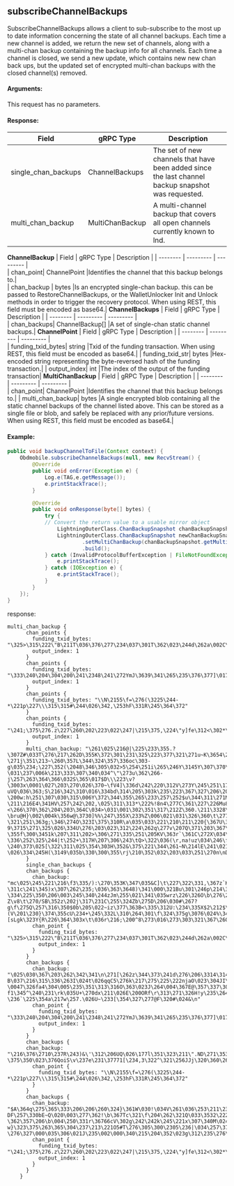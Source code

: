 ## subscribeChannelBackups
SubscribeChannelBackups allows a client to sub-subscribe to the most up to date information concerning the state of all channel backups. Each time a new channel is added, we return the new set of channels, along with a multi-chan backup containing the backup info for all channels. Each time a channel is closed, we send a new update, which contains new new chan back ups, but the updated set of encrypted multi-chan backups with the closed channel(s) removed.

#### Arguments:
This request has no parameters.


#### Response:
| Field		         |	gRPC Type		|	   Description  |
| -------- 	       |	---------   |    ---------    |  
| single_chan_backups|	ChannelBackups	    |The set of new channels that have been added since the last channel backup snapshot was requested.|  
| multi_chan_backup  |	MultiChanBackup	|A multi-channel backup that covers all open channels currently known to lnd.|
**ChannelBackup**
| Field		         |	gRPC Type		|	   Description  |
| -------- 	       |	---------   |    ---------    |  
| chan_point|	ChannelPoint	    |Identifies the channel that this backup belongs to.|  
| chan_backup  |	bytes	|Is an encrypted single-chan backup. this can be passed to RestoreChannelBackups, or the WalletUnlocker Init and Unlock methods in order to trigger the recovery protocol. When using REST, this field must be encoded as base64.|
**ChannelBackups**
| Field		         |	gRPC Type		|	   Description  |
| -------- 	       |	---------   |    ---------    |  
| chan_backups|	ChannelBackup[]	    |A set of single-chan static channel backups.|
**ChannelPoint**
| Field		         |	gRPC Type		|	   Description  |
| -------- 	       |	---------   |    ---------    |  
| funding_txid_bytes|	string    |Txid of the funding transaction. When using REST, this field must be encoded as base64.|
| funding_txid_str|	bytes    |Hex-encoded string representing the byte-reversed hash of the funding transaction.|
| output_index|	int    |The index of the output of the funding transaction|
**MultiChanBackup**
| Field		         |	gRPC Type		|	   Description  |
| -------- 	       |	---------   |    ---------    |  
| chan_point|	ChannelPoint    |Identifies the channel that this backup belongs to.|
| multi_chan_backup|	bytes    |A single encrypted blob containing all the static channel backups of the channel listed above. This can be stored as a single file or blob, and safely be replaced with any prior/future versions. When using REST, this field must be encoded as base64.|

#### Example:

<!--
java code example
-->

```java
public void backupChannelToFile(Context context) {
    Obdmobile.subscribeChannelBackups(null, new RecvStream() {
        @Override
        public void onError(Exception e) {
            Log.e(TAG,e.getMessage());
            e.printStackTrace();
        }

        @Override
        public void onResponse(byte[] bytes) {
            try {
            // Convert the return value to a usable mirror object
                LightningOuterClass.ChanBackupSnapshot chanBackupSnapshot = LightningOuterClass.ChanBackupSnapshot.parseFrom(bytes);
                LightningOuterClass.ChanBackupSnapshot newChanBackupSnapshot = LightningOuterClass.ChanBackupSnapshot.newBuilder()
                        .setMultiChanBackup(chanBackupSnapshot.getMultiChanBackup())
                        .build();
            } catch (InvalidProtocolBufferException | FileNotFoundException e) {
                e.printStackTrace();
            } catch (IOException e) {
                e.printStackTrace();
            }
        }
    });
}
```

<!--
下面放例子的返回结果 
-->
response:
```
multi_chan_backup {
      chan_points {
        funding_txid_bytes: "\325>\315\222\"B\211T\036\376\277\234\037\301T\362\023\244d\262a\002C\017r\327\024>\362`7\312"
        output_index: 1
      }
      chan_points {
        funding_txid_bytes: "\333\240\204\304\200\241\2348\241\272YmJ\3639\341\265\235\376\377]\017\345az\310\371\374A\256`\255"
        output_index: 1
      }
      chan_points {
        funding_txid_bytes: "\\N\2155\f=\276(\3225\244-*\221p\227\\\315\315#\244\026\342,\253hF\331R\245\364\372"
      }
      chan_points {
        funding_txid_bytes: "\241;\375\276.z\227\260\202\223\022\247|\215\375,\224\"y]fe\312<\302*\244`\314\224\214Z"
        output_index: 1
      }
      multi_chan_backup: "\261\025\216@|\225\233\355.?\307Z#\033T\276\217\262D\355K\372\301\231\325\223\377\321\271u~K\3654\203\004YW\267\016\006u\3572\"\262$\263\364V\301\342\372\237\244\363\215\211O\203$\372\2115\312\210\362\nw\365^6\202\312?\271j\351\213~\260\357L\344\324\357\336oc\303-g\035\234;\227\352(\2048\346\305\032>5\254\251i\265\246Y\3145Y\307\370\263C\362h\210\207\355F?\031\237\006k\213\333\307\340\034^\"\273u\362\266-j\257\263\364\366\032S\365\017$D\\\223\v?\3003x\0001\027\203\270\026\370~\fV4]\336d\242\220\312V\273Y\245\251\177vJ\230\214\305k\306\345A\205=\232\245D\343\226\310\\\221\216\376\307dr>\257\367\302\373c\366p\035<\230\233>Z\240+%-uVQ\036\363;S\216\342\310\016\334bd\314\205\303k\235\223\367\327\206\200\315\224d\030\001\035\316x;\024HP^W\v\357\2007\310f\224p\003W\242=\266mk\353\2726s\375\230\346\n\275\344*\277o\225\a\271\224\245\352w?\200w:h\251\307\030\315\006Y\372\344\355\265\233\257\252$u\344\311\271MJ\025\237\302\307\235U\255.\b\236\337Y\177\203\004\3233\347\225\004\032\271\252\2525\230\377\030\270\245\004l\214\f\366T\351\356\371\306|\273\273\0256\t6u|=-\211\216E4\341HV\257\242\202,\025\311\313*\222%!8n4\277C\361\227\226Mu8\f\321H\252\327\336\000\243\3560\345A\347\267Q\346\366\217\023\255\270h\337;<\266\370\362\204\203\364C\034>\031\001\302\351\317\212Z\360.\211\3328\274\2312%\v\006\036\3709\215<\202$!7\'e\"\237\\\204\025\333&\374=p\001\217\205c.j\031N@\027\023p\360\364\313\326\361\240\267\207z\241\362\355\344ZPc\223#\266YL\233\351\211\375`\351&\217\245\254\257\225<\242\376\004\224\353\330\227\227\034\244\355\001F\321\211\a\307s\263\2115Z\314K\211\246\370\337XO\203\361\363\r\243O\213Z\244\274\256\230\241\215\253\233\351\270\320>s\377\260K\226\254\251\233z|g\367\016\267\271UZ0\344^>\362\321C\022W\276\r\b\247\bf\313)\262\246\222\317\215\302\364\366\226\304\247A\341\341\277\315^X\023\034\212L\362NL\367\b\356\330\023\231Hu\'vN\224:?\bru@H}\002\004k\356w@\3730]%%\247\355X\233%Z\006\021\031\326\360\t\277W\263\231ym\364\257\260\376JOO\243\017\030\367\217\224\322\'\035H\020\216\320\2466\327\256\324\224\2034\370\277\301]Fl\277\316\031\350\254H(\340\031\r\321\251/`\373\247\322Q\311\020\370\227\352V\016\027\203\336:\267\225\256e\376\335\246\001f\005t\b\366:\022M\244\213|\347~\r\303\362\205\275\215I\324\036\366\272\004\006\241\225\334On)\354\023\201\272@K\342\r\277\350\306\255\375t\005\'\032\371x\243\243\342{\370K+\020K\300C\372!\262I\231\270\276\032\325\321n\272%\315l\252\355\341\303\233-\321\251\363g;\346\274O\323I\375\310R\a\035\033\221\210\211\220{\367U\324\220\333\236\337\'^C\203\324\276 9\3715\271\325\026\334U\276\203\023\312\224\262q\277v\207Q\371\203\367\351\365\272\3654\001D\025^\016j\n7Wd\226\034\203g8F\357b\316\236\f\264X\350\2152\006\323U\037)\216=\252E\033\344\352\264\317\232\255\236\235\304\265u.\005\037\247\037\376\aXG\3633I\n^@\376\372\330\031Z\371l0$6p)n\f\r\353\363\367U\377[<^\225\3779:`(\210m\255\277K\337!\340\231k\036\003\231k\242\0066\r\260\302O\320\260/n\341\001m\321\325_\027\3739\000_\370\217=c\345\021_\314\320)i\373u\241\016BF\214\205m\261\255.4\317<\250\227\205\274lV\324\206\2370\362\034-\355f\300\3451k\207\311\202>\306\271\335\251\205KV\363r`\361C\272X\034\355\376\276p,?\336\252\325\244|t\252+\317H\207\306\243\tQ>\322\036(\r,na!uz\034\246\f\305\271\024\355L\314wH9\"\345\363\375\207X\346P\277\230\225\236pd\024\247^\002\214_%\220\034r\322\366A\325\a\2467[\037Y\363Iy\276\354\fS\f\366\374Y\302\031\205\nW\2438\212\202yF\372J\rY\322\306\323\tq[\223\322\226M\000+z%\255\367]\276-?\240\373\025[\322\311\025\354\303H\352&\375\221\344\261~N\214lE\241\021-\026\334\245H(\3149\035b\330\300\355\rj\210\352\032\203\033\251\270n\nD\243\303\276s3\251\206\330\f)\023\324\v\327rT\352H=\201\020\230\241z\206!\031\177\302$\315\334\374E\325\220\221x\245\323\'#\3418\332Tzz\351u\275\r\347\323\020\203\362\330Fm\262v\353\353L\304\016\305Qa\232\2200\037\212\317q\222u\241\265\247r\201\276\257\364\240\252r\327\347S\202ot\276\322\3239&\303n\224\346.9\020\034s\300^MS\244\314\357mY\251&\036\212=\001y\321~\332\350\261\212O\\\030\"\3437\26"
      }
      single_chan_backups {
      chan_backups {
        chan_backup: "mc\025\245\221\216\f3\335/):\270\353K\347\035&C]\t\227\322\331,\367z`K\206C\316S\017\204\224\306\b\017L$\315\232\353$aQ\334?\311c\241\345)x\307\262\235;\036\363\3648)\341\000\321Bu\301\246p\214\345MF\006\320\362DFg\237\374u\000@\204`c\241\313\323v\305d;-\334\225\350\206\003\245\340\244zJm\255\021\341\035wrz\226\326O\b\276\243\246o\331\252S\332~@mb\361\\\323\363\021\3175\243\032E\003\314\b\373\3310=\2623\256\236\274\274Z)\305lV\vU\033\246y\"c\323u\0050#W0#Xw\0039Z\334\301f\344f(\223u\257\243=M6s\357!\201\236\234{\346\357\"\"\321\371\2738\2669g\244F\340\003\2152\202\316\232\214\216-Z\v8\t\270/SB\352z\202j\317\231C\255\324Zb\275D\206\030#\267?g\f\275Q\257\316\350$0b\205\022~iz\377\363B<\335\312U:\234\335X$2\212$\271<\034}\2650\343\320{A\335WB:\312\335\210\327\323\365]\020w\035\345\363*\354s\200\240\243\373X\355\021N3\315s\022(>o8\201D\365\314\201\356\200X\036`\373r*;(V\201\230}\374\355cU\234+\245\332L\310\264\301\f\324\375g\3076\024%\343\303Y\231\f#\271\\\304\346Inyg<0\361\253\254\215\206\"\374\253#[sLgk\323Y{R\226\364\303x\t\036r\216;\200^8\273\016\273\303\321\367\260\0210\214\205!\206U8iG5c\253e"
        chan_point {
          funding_txid_bytes: "\325>\315\222\"B\211T\036\376\277\234\037\301T\362\023\244d\262a\002C\017r\327\024>\362`7\312"
          output_index: 1
        }
      }
      chan_backups {
        chan_backup: "\025\030\367\203\262\342\341\n\271[\262z\344\373\241d\276\206\3314\314\261\372J\325;\a+\204\370\247\334\255\036dW}l\305r\300z\335<\257+\346\277\323\375\362c\024B`p\211\265Up\331\000\036vQ6\263\277AbQ\316SB\nI\327T\243R\365\023\324R\225\366\204\347^\260y\306\356\2215\2536\360}\314\360\016\274,\034p#p\263\305\367~m\035\034\261\344\267\367{S\307C\363N\345\232\364\250Sk\222\336\260\005\233E\3059m(\244o\312\f\217\245\327\367\357\204\334\330\332\336\213\311?B\037\216\315\336\263I\024t\026qqC5\276k\217\275\225\222njaO\023\304JI\274\225\204\236\206\312\342\323\257\304\017Pv\002W\017\333\021/\315\340R\343\334e5t@\241\311\316\365\202|\025\231_\275\316\310\353@/\026\217\233\001\227\370-\0047\326fa4\304\005\235\351\313\316O\363\023J\264\004\367E@\357\337\304\025)xbL\247\303\362^\224%\2442LK\252k\243\356\337\3723i\"\000\327~m\316\261v\023}\001\261u\230\026\205\036\230dW\'[\2176\262\021\307\363\331*y\330\375\207y\371-f1\345^\240\231\rk\035U+\270dx\211\026E\200ORf\r\313\271\326H!y\235\264\337\032!|s8@\342\224F\226\276\2343\263\177f\356\220]}\304\024\320\251C\020F\273\rMB+kd\037A\vz\354\376\"2\006\224\326\336\320\000g.\324[(\266-\236`\225\354a\217w\257.\026U~\233[\354\327\277@F\320#\024&\n"
        chan_point {
          funding_txid_bytes: "\333\240\204\304\200\241\2348\241\272YmJ\3639\341\265\235\376\377]\017\345az\310\371\374A\256`\255"
          output_index: 1
        }
      }
      chan_backups {
      chan_backup: "\216\376\2710\237R\243)&\'\312\206UQ\026\177l\351\323\211\".ND\271\353l2I\302\206\363\f^\346\034\210\360{\215\v\247\343\321\264\311\364\373*\261H+&5\261b\aP}\324R\004*\241n\342w\303\211\037\322\177N=\252\003H\235\365IbN\a\374\025\2777I@\177\274\026cX\224\371\364\350\236CZ(\207\222zmxeU\262c\022\tz\253\355\327\205\t\230\245\327\306\262\221\270a\2004\241\f\0036}\242\3622C\363\351\343%\276\035%ug\217\241\2204\006\242\251\t]$\314\254\322P^\250\254\0025\253\217F\365\363\024\320\3011\363|}\233\034\330?\375\350\023\376QoiS\v\237e\231\37771[\234,3\322^\321\256JJj\320\360\267S\307\276[\343A\204\212\2472\215\t\0332\334\\\374\031\334\333\025\222\315\251~A\256<\004\236\230\312\000\2345c\312\336C1b\245\333\2479X\005<\177\335\033\271\341|\346k\365\371\370\212\347\206\201QJ\274\246\027\032\254+\262Zh\260\356\233\344L-}\366\274\232\253\324\001\235\205\255\t\3526\177\242tN\360~I\355Fm\317\256\017\026\243\343,K\034\r\310\365\"r\213\311\365\240\000pA\177\242(\270\217\005[\306Wf\247\025\302!\2749Dn\313\373o\340V\a\325\214\002\370\374\026\037\234i\2300\030\370\027CMMN\255\370.\3266.\316\222\327\357cc\032\020\207\362\324Q4\275\244\235\027\210\323o\177\314\243\315\247\342\331\215\342k\224\\\303K\216h\263\221\177c\341h\324\347\320O\036"
        chan_point {
          funding_txid_bytes: "\\N\2155\f=\276(\3225\244-*\221p\227\\\315\315#\244\026\342,\253hF\331R\245\364\372"
        }
      }
      chan_backups {
        chan_backup: "$A\364q\275\365\333\206\206\260\324}\361W\030!\034V\261\036\253\211\232\332\255\220\'<\334\267!f\235\353\035\357\212\207$\245\202K^\227Xt-DF\257\330bE~Q\020\003\277\362!\b\367Tc\321\f\204\262\321Q\033\3532\222\332Ln\303\237\262\367\305\334\262\324/\307K\006]\365\r0[Q\213C\326r\352\324D\237\276\317[\264Z\fn#\026L\312<\240\\\356\362\224n\361\304\027\021\260<\'\361u\360\353b\240\021XU\251\276\275B\346\243\371\255v\230\031;\263\v\231\212%*Yb^5\306P\276\267\t\253F\002~X\f\032=\37294P=I\0167\321\306k\207[\023\326?\362\357\206\b\004\250\331r\36766cV\302g\242\242k\245\221x\307\340M\024\354b\301\277b}e\371;x\324!4bC\254\367\031\020\\\"\271k=\336\223\350^-w}\323\375\263\365\304\237\213\221O5#T\276\305\300\2305\236|\034\257\372\307s\342Z\025\260\311\332\311\355 \276\327\000\035\306\021J\235\002\000\340\215\204\352\023g\312\235\276\265\031\311\r.\2714SVg\272\202\373M\330,`\276~H\3439\265x\3503{\247\311\177\177\267.\242\320\023\210\306\276\302\033\357\354(\235@\033\340fd\207\030\265\261\233\226\357Ry\301\v\025\324\035\372#\3552\343\231\227\337\a\211K\261\307\026\026FR\224oD#=\025\032\260\355.\0061JM~\213S]C\213\251\'\201iGb\311N\3722\354\031v\330\306K\273.\016\343fJ#o\376\250\331\205\271\332E\223\262"
        chan_point {
          funding_txid_bytes: "\241;\375\276.z\227\260\202\223\022\247|\215\375,\224\"y]fe\312<\302*\244`\314\224\214Z"
          output_index: 1
        }
      }
    }
```


